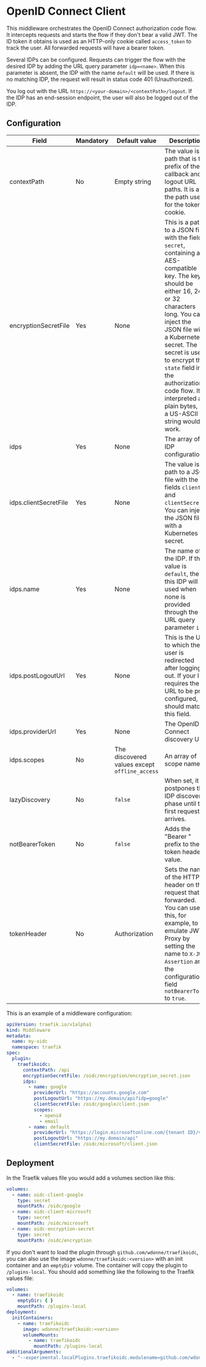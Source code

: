 # OpenID Connect Client

This middleware orchestrates the OpenID Connect authorization code flow. It intercepts requests and starts the flow if they don't bear a valid JWT. The ID token it obtains is used as an HTTP-only cookie called `access_token` to track the user. All forwarded requests will have a bearer token.

Several IDPs can be configured. Requests can trigger the flow with the desired IDP by adding the URL query parameter `idp=<name>`. When this parameter is absent, the IDP with the name `default` will be used. If there is no matching IDP, the request will result in status code 401 (Unauthorized).

You log out with the URL `https://<your-domain>/<contextPath>/logout`. If the IDP has an end-session endpoint, the user will also be logged out of the IDP.

## Configuration

|Field|Mandatory|Default value|Description|
|---|---|---|---|
|contextPath|No|Empty string|The value is a path that is the prefix of the callback and logout URL paths. It is also the path used for the token cookie.|
|encryptionSecretFile|Yes|None|This is a path to a JSON file with the field `secret`, containing an AES-compatible key. The key should be either 16, 24 or 32 characters long. You can inject the JSON file with a Kubernetes secret. The secret is used to encrypt the `state` field in the authorization code flow. It is interpreted as plain bytes, so a US-ASCII string would work.|
|idps|Yes|None|The array of IDP configurations.|
|idps.clientSecretFile|Yes|None|The value is a path to a JSON file with the fields `clientID` and `clientSecret`. You can inject the JSON file with a Kubernetes secret.|
|idps.name|Yes|None|The name of the IDP. If the value is `default`, then this IDP will be used when none is provided through the URL query parameter `idp`.|
|idps.postLogoutUrl|Yes|None|This is the URL to which the user is redirected after logging out. If your IDP requires the URL to be pre-configured, it should match this field.|
|idps.providerUrl|Yes|None|The OpenID Connect discovery URL.|
|idps.scopes|No|The discovered values except `offline_access`|An array of scope names.|
|lazyDiscovery|No|`false`|When set, it postpones the IDP discovery phase until the first request arrives.|
|notBearerToken|No|`false`|Adds the "Bearer " prefix to the token header value.|
|tokenHeader|No|Authorization|Sets the name of the HTTP header on the request that is forwarded. You can use this, for example, to emulate JWT Proxy by setting the name to `X-JWT-Assertion` and the configuration field `notBearerToken` to `true`.|

This is an example of a middleware configuration:

```yaml
apiVersion: traefik.io/v1alpha1
kind: Middleware
metadata:
  name: my-oidc
  namespace: traefik
spec:
  plugin:
    traefikoidc:
      contextPath: /api
      encryptionSecretFile: /oidc/encryption/encryption_secret.json
      idps:
        - name: google
          providerUrl: "https://accounts.google.com"
          postLogoutUrl: "https://my.domain/api?idp=google"
          clientSecretFile: /oidc/google/client.json
          scopes:
            - openid
            - email
        - name: default
          providerUrl: "https://login.microsoftonline.com/{tenant ID}/v2.0"
          postLogoutUrl: "https://my.domain/api"
          clientSecretFile: /oidc/microsoft/client.json
```

## Deployment

In the Traefik values file you would add a volumes section like this:

```yaml
volumes:
  - name: oidc-client-google
    type: secret
    mountPath: /oidc/google
  - name: oidc-client-microsoft
    type: secret
    mountPath: /oidc/microsoft
  - name: oidc-encryption-secret
    type: secret
    mountPath: /oidc/encryption
```

If you don't want to load the plugin through `github.com/wdonne/traefikoidc`, you can also use
the image `wdonne/traefikoidc:<version>` with an init container and an `emptyDir` volume. The
container will copy the plugin to `/plugins-local`. You should add something like the following to
the Traefik values file:

```yaml
volumes:
  - name: traefikoidc
    emptyDir: { }
    mountPath: /plugins-local
deployment:
  initContainers:
    - name: traefikoidc
      image: wdonne/traefikoidc:<version>
      volumeMounts:
        - name: traefikoidc
          mountPath: /plugins-local
additionalArguments:
  - "--experimental.localPlugins.traefikoidc.modulename=github.com/wdonne/traefikoidc"
```
